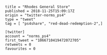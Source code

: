 ```
title = "Rhodes General Store"
published = 2018-11-25T15:09:17Z
origin = "twitter-norms_ps4"
type = "tweet"
tag = [ "ps4share", "red-dead-redemption-2",]

[twitter]
account = "norms_ps4"
first_tweet = "1066710419472072705"
retweets = 0
favourites = 0
```

<p class='image'><img src='https://mnf.m17s.net/2018/11/25/Ds23ePHXgAEflca.jpg' alt=''></p>

